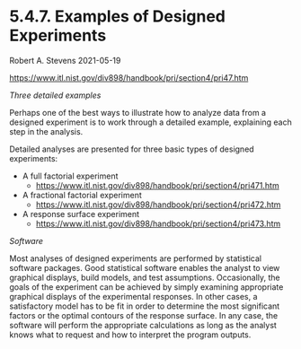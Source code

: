 5.4.7. Examples of Designed Experiments
================
Robert A. Stevens
2021-05-19

<https://www.itl.nist.gov/div898/handbook/pri/section4/pri47.htm>

*Three detailed examples*

Perhaps one of the best ways to illustrate how to analyze data from a
designed experiment is to work through a detailed example, explaining
each step in the analysis.

Detailed analyses are presented for three basic types of designed
experiments:

  - A full factorial experiment
      - <https://www.itl.nist.gov/div898/handbook/pri/section4/pri471.htm>
  - A fractional factorial experiment
      - <https://www.itl.nist.gov/div898/handbook/pri/section4/pri472.htm>
  - A response surface experiment
      - <https://www.itl.nist.gov/div898/handbook/pri/section4/pri473.htm>

*Software*

Most analyses of designed experiments are performed by statistical
software packages. Good statistical software enables the analyst to view
graphical displays, build models, and test assumptions. Occasionally,
the goals of the experiment can be achieved by simply examining
appropriate graphical displays of the experimental responses. In other
cases, a satisfactory model has to be fit in order to determine the most
significant factors or the optimal contours of the response surface. In
any case, the software will perform the appropriate calculations as long
as the analyst knows what to request and how to interpret the program
outputs.
